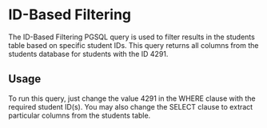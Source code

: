 # **ID-Based Filtering**
The ID-Based Filtering PGSQL query is used to filter results in the students table based on specific student IDs. This query returns all columns from the students database for students with the ID 4291.

## Usage
To run this query, just change the value 4291 in the WHERE clause with the required student ID(s). You may also change the SELECT clause to extract particular columns from the students table.
